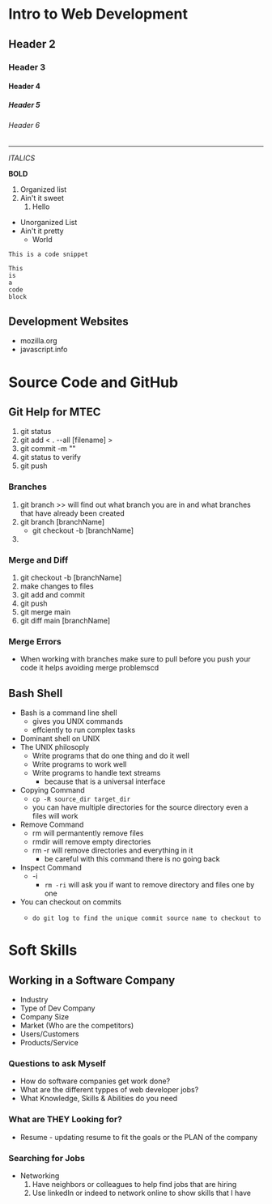 # Intro to Web Development
## Header 2
### Header 3
#### Header 4
##### Header 5
###### Header 6

---

*ITALICS*

__BOLD__

1. Organized list
2. Ain't it sweet
    1. Hello

* Unorganized List
* Ain't it pretty
    * World

`This is a code snippet`

```
This
is
a
code
block
```

## Development Websites
* mozilla.org
* javascript.info

# Source Code and GitHub

## Git Help for MTEC

1. git status
2. git add < . --all [filename] >
3. git commit -m ""
4. git status to verify
5. git push 

### Branches

1. git branch >> will find out what branch you are in and what branches that have already been created
2. git branch [branchName]
    * git checkout -b [branchName]
3. 


### Merge and Diff
1. git checkout -b [branchName]
2. make changes to files
3. git add and commit
4. git push
5. git merge main
6. git diff main [branchName]

### Merge Errors
* When working with branches make sure to pull before you push your code it helps avoiding merge problemscd 

## Bash Shell
* Bash is a command line shell
    * gives you UNIX commands
    * effciently to run complex tasks
* Dominant shell on UNIX
* The UNIX philosoply
    * Write programs that do one thing and do it well
    * Write programs to work well
    * Write programs to handle text streams
        * because that is a universal interface
* Copying Command
    * `cp -R source_dir target_dir`
    * you can have multiple directories for the source directory even a files will work
* Remove Command
    * rm will permantently remove files
    * rmdir will remove empty directories
    * rm -r will remove directories and everything in it 
        * be careful with this command there is no going back
* Inspect Command
    * -i
        * `rm -ri` will ask you if want to remove directory and files one by one
* You can checkout on commits
    *     do git log to find the unique commit source name to checkout to

# Soft Skills

## Working in a Software Company
* Industry
* Type of Dev Company
* Company Size
* Market (Who are the competitors)
* Users/Customers
* Products/Service

### Questions to ask Myself
* How do software companies get work done?
* What are the different typpes of web developer jobs?
* What Knowledge, Skills & Abilities do you need

### What are THEY Looking for?
* Resume - updating resume to fit the goals or the PLAN of the company

### Searching for Jobs
* Networking
    1. Have neighbors or colleagues to help find jobs that are hiring
    2. Use linkedIn or indeed to network online to show skills that I have
